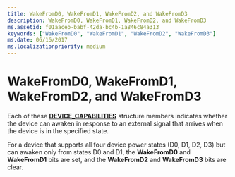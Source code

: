 ```yaml
---
title: WakeFromD0, WakeFromD1, WakeFromD2, and WakeFromD3
description: WakeFromD0, WakeFromD1, WakeFromD2, and WakeFromD3
ms.assetid: f01aaceb-babf-42da-bc4b-1a846c84a313
keywords: ["WakeFromD0", "WakeFromD1", "WakeFromD2", "WakeFromD3"]
ms.date: 06/16/2017
ms.localizationpriority: medium
---
```


# WakeFromD0, WakeFromD1, WakeFromD2, and WakeFromD3





Each of these [**DEVICE\_CAPABILITIES**](https://docs.microsoft.com/windows-hardware/drivers/ddi/content/wdm/ns-wdm-_device_capabilities) structure members indicates whether the device can awaken in response to an external signal that arrives when the device is in the specified state.

For a device that supports all four device power states (D0, D1, D2, D3) but can awaken only from states D0 and D1, the **WakeFromD0** and **WakeFromD1** bits are set, and the **WakeFromD2** and **WakeFromD3** bits are clear.

 

 




